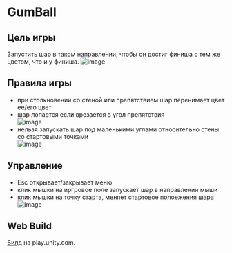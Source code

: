 # GumBall

## Цель игры
Запустить шар в таком направлении, чтобы он достиг финиша с тем же цветом, что и у финиша.
![image](https://github.com/ArtAkaArt/GumBall/assets/91897648/efd54e6b-3aa7-41ed-b64b-7b7b35fdf997)

## Правила игры
+ при столкновении со стеной или препятствием шар перенимает цвет ее/его цвет
+ шар лопается если врезается в угол препятствия 
<br> ![image](https://github.com/ArtAkaArt/GumBall/assets/91897648/d6f557f8-2c33-42aa-bf24-33b121d2e423)
+ нельзя запускать шар под маленькими углами относительно стены со стартовыми точками
<br> ![image](https://github.com/ArtAkaArt/GumBall/assets/91897648/47042365-c784-45c9-96fa-b1a5d4a57b02)


## Управление
+ Esc открывает/закрывает меню
+ клик мышки на иргровое поле запускает шар в направлении мыши
+ клик мышки на точку старта, меняет стартовое полоежения шара
<br> ![image](https://github.com/ArtAkaArt/GumBall/assets/91897648/8e4a0ee3-e61a-4598-b712-a6f7b736137c)

## Web Build
[Билд](https://play.unity.com/mg/other/forpublish-4) на play.unity.com.
